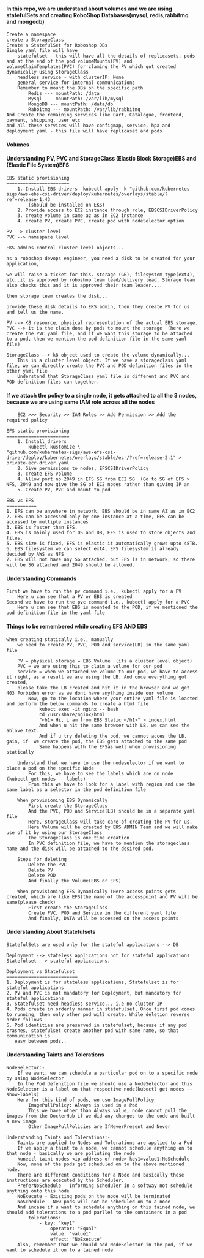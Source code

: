 #### In this repo, we are understand about volumes and we are using statefulSets and creating RoboShop Databases(mysql, redis,rabbitmq and mongodb)

    Create a namespace
    create a StorageClass
    Create a StatefulSet for Roboshop DBs
    Single yaml file will have 
        statefulset - this will have all the details of replicasets, pods and at the end of the pod volumeMounts(PV) and volumeClaimTemplates(PVC) for claming the PV which got created dynamically using StorageClass
        headless service - with clusterIP: None
        general service for internal communications
        Remember to mount the DBs on the specific path 
            Redis --- mountPath: /data
            Mysql --- mountPath: /var/lib/mysql
            MongoDB --- mountPath: /data/db
            Rabbitmq --- mountPath: /var/lib/rabbitmq
    And Create the remaining services like Cart, Catalogue, frontend, payment, shipping, user etc
    And all these services will have configmap, service, hpa and deployment yaml - this file will have replicaset and pods


#### Volumes
#### Understanding PV, PVC and StorageClass (Elastic Block Storage)EBS and (Elastic File System)EFS

    EBS static provisioning
    =======================
        1. Install EBS drivers  kubectl apply -k "github.com/kubernetes-sigs/aws-ebs-csi-driver/deploy/kubernetes/overlays/stable/?ref=release-1.43  
            (should be installed on EKS)
        2. Provide access to EC2 instance through role, EBSCSIDriverPolicy
        3. create volume in same az as in EC2 instance  
        4. create PV, create PVC, create pod with nodeSelector option

    PV --> cluster level
    PVC --> namespace level

    EKS admins control cluster level objects...

    as a roboshop devops engineer, you need a disk to be created for your application,

    we will raise a ticket for this. storage (GB), filesystem type(ext4), etc..it is approved by roboshop team lead/delivery lead. Storage team also checks this and it is approved their team leader....

    then storage team creates the disk...

    provide these disk details to EKS admin, then they create PV for us and tell us the name.

    PV --> K8 resource, physical representation of the actual EBS storage.
    PVC --> it is the claim done by pods to mount the storage  (here we create the PVC yaml file, and if we want this storage to be attached to a pod, then we mention the pod definition file in the same yaml file)

    StorageClass --> k8 object used to create the volume dynamically...
        This is a cluster level object. If we have a storageclass yaml file, we can directly create the PVC and POD definition files in the other yaml file
        Understand that StorageClass yaml file is different and PVC and POD definition files can together.

#### If we attach the policy to a single node, it gets attached to all the 3 nodes, because we are using same IAM role across all the nodes
        EC2 >>> Security >> IAM Roles >> Add Permission >> Add the required policy
    
    EFS static provisioning
    =======================
        1. Install drivers  
            kubectl kustomize \
    "github.com/kubernetes-sigs/aws-efs-csi-driver/deploy/kubernetes/overlays/stable/ecr/?ref=release-2.1" > private-ecr-driver.yaml
        2. Give permissions to nodes, EFSCSIDriverPolicy
        3. create EFS volume
        4. Allow port no 2049 in EFS SG from EC2 SG  (Go to SG of EFS > NFS, 2049 and now give the SG of EC2 nodes rather than giving IP an
        5. Create PV, PVC and mount to pod

    EBS vs EFS
    ===========
    1. EFS can be anywhere in network, EBS should be in same AZ as in EC2
    2. EBS can be accessed only by one instance at a time, EFS can be accessed by multiple instances
    3. EBS is faster than EFS.
    4. EBS is mainly used for OS and DB, EFS is used to store objects and files.
    5. EBS size is fixed, EFS is elastic it automatically grows upto 48TB.
    6. EBS filesystem we can select ext4, EFS filesystem is already decided by AWS as NFS
    7. EBS will not have any SG attached, but EFS is in network, so there will be SG attached and 2049 should be allowed.

#### Understanding Commands

    First we have to run the pv command i.e., kubectl apply for a PV
        Here u can see that a PV or EBS is created
    Second we have to run the pvc command i.e., kubectl apply for a PVC
        Here u can see that EBS is mounted to the POD, if we mentioned the pod definition file in the yaml file

#### Things to be remembered while creating EFS AND EBS

    when creating statically i.e., manually
        we need to create PV, PVC, POD and service(LB) in the same yaml file

        PV = physical storage = EBS Volume  (its a cluster level object)
        PVC = we are using this to claim a volume for our pod
        service = when we attached we volume to our pod, we have to access it right, as a result we are using the LB. And once everything got created, 
        please take the LB created and hit it in the browser and we get 403 Forbiden error as we dont have anything inside our volume
            Now, go to the location where your entire yaml file is loacted and perform the below commands to create a html file
                kubect exec -it nginx -- bash
                cd /usr/share/nginx/html 
                "<h1> Hi, i am from EBS Static </h1>" > index.html
                And when u hit the same browser with LB, we can see the ablove text.
                And if u try deleting the pod, we cannot acces the LB. gain, if  we create the pod, the EBS gets attached to the same pod
                Same happens with the EFSas well when provisioning statically

        Understand that we have to use the nodeselector if we want to place a pod on the specific Node
            For this, we have to see the labels which are on node  (kubectl get nodes -- labels)
            From this we have to look for a label with region and use the same label as a selector in the pod definition file

        When provisioning EBS Dynamically
            First create the StorageClass 
            And the PVC, POD and Service(LB) should be in a separate yaml file
            Here, storageClass will take care of creating the PV for us.
            Here Volume will be created by EKS ADMIN Team and we will make use of it by using our StorageClass
            The StorageClass is one time creation
            In PVC definition file, we have to mention the storageclass name and the disk will be attached to the desired pod.

        Steps for deleting
            Delete the PVC
            Delete PV
            Delete POD
            And finally the Volume(EBS or EFS)

        When provisioning EFS Dynamically (Here access points gets created, which are like EFS)the name of the accesspoint and PV will be same(please check)
            First create the StorageClass
            Create PVC, POD and Service in the different yaml file
            And finally, DATA will be accessed on the access points


        
#### Understanding  About Statefulsets

    StatefulSets are used only for the stateful applications --> DB

    Deployment --> stateless applications not for stateful applications
    Statefulset --> stateful applications.

    Deployment vs Statefulset
    ==========================
    1. Deployment is for stateless applications, Statefulset is for stateful applications
    2. PV and PVC is not mandatory for Deployment, but mandatory for stateful applications
    3. Statefulset need headless service... i.e no cluster IP
    4. Pods create in orderly manner in statefulset, Once first pod comes to running, then only other pod will create. While deletion reverse order follows
    5. Pod identities are preserved in statefulset, because if any pod crashes, statefulset create another pod with same name, so that communication is 
       easy between pods..


#### Understanding Taints and Tolerations

    NodeSelector:-
        If we want, we can schedule a particular pod on to a specific node by using NodeSelector
        In the Pod defenition file we should use a NodeSelector and this NodeSelector is a label on that respective node(kubectl get nodes --show-labels)
        Here for this kind of pods, we use ImagePullPolicy 
            ImagePullPolicy: Always is used in a Pod
            This we have other than Always value, node cannot pull the images from the DockerHub if we did any changes to the code and built a new image
            Other ImagePullPolicies are IfNeverPresent and Never

    Understanding Taints and Tolerations:-
        Taints are applied to Nodes and Tolerations are applied to a Pod
        If we apply a taint to a node, we cannot schedule anything on to that node - basically we are polluting the node
        kunectl taint nodes <ip-address-of-node> key1=value1:NoSchedule
        Now, none of the pods get scheduled on to the above mentioned node.
        There are different conditions for a Node and basically these instructions are executed by the Scheduler.
        PreferNoSchedule - Informing Scheduler in a softway not schedule anything onto this node
        NoExecute - Existing pods on the node will be terminated
        NoSchedule - New pods will not be scheduled on to a node
        And incase if u want to schedule anything on this tained node, we should add tolerations to a pod parllel to the containers in a pod
            tolerations:
                - key: "key1"
                    operator: "Equal"
                    value: "value1"
                    effect: "NoExecute"
        Also, remember that we should add NodeSelector in the pod, if we want to schedule it on to a tained node

        
